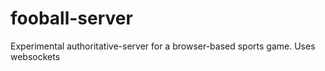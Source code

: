 fooball-server
==============

Experimental authoritative-server for a browser-based sports game. Uses websockets
